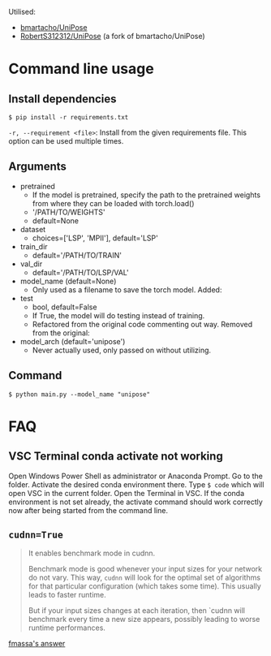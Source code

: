 Utilised:
- [bmartacho/UniPose](https://github.com/bmartacho/UniPose)
- [RobertS312312/UniPose](https://github.com/RobertS312312/UniPose) (a fork of bmartacho/UniPose)

# Command line usage

## Install dependencies

```
$ pip install -r requirements.txt
```

`-r, --requirement <file>`:
Install from the given requirements file. This option can be used multiple times.

## Arguments

- pretrained
    * If the model is pretrained, specify the path to the pretrained weights from where they can be loaded with torch.load()
    * '/PATH/TO/WEIGHTS'
    * default=None
- dataset
    * choices=['LSP', 'MPII'], default='LSP'
- train_dir
    * default='/PATH/TO/TRAIN'
- val_dir
    * default='/PATH/TO/LSP/VAL'
- model_name (default=None)
    * Only used as a filename to save the torch model.
Added:
- test
    * bool, default=False
    * If True, the model will do testing instead of training.
    * Refactored from the original code commenting out way.
Removed from the original:
- model_arch (default='unipose')
    * Never actually used, only passed on without utilizing.

## Command

```
$ python main.py --model_name "unipose"
```

# FAQ

## VSC Terminal conda activate not working

Open Windows Power Shell as administrator or Anaconda Prompt.
Go to the folder.
Activate the desired conda environment there.
Type `$ code` which will open VSC in the current folder.
Open the Terminal in VSC.
If the conda environment is not set already, the activate command should work correctly now after being started from the command line.

## `cudnn=True`

> It enables benchmark mode in cudnn.
>
> Benchmark mode is good whenever your input sizes for your network do not vary. This way, `cudnn` will look for the optimal set of algorithms for that particular configuration (which takes some time). This usually leads to faster runtime.
>
> But if your input sizes changes at each iteration, then `cudnn will benchmark every time a new size appears, possibly leading to worse runtime performances.

[fmassa's answer](https://discuss.pytorch.org/t/what-does-torch-backends-cudnn-benchmark-do/5936/2)
